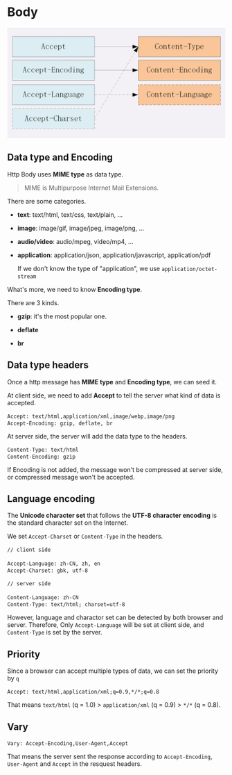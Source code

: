 # Body

![data-type-headers](./img/data-type-headers.png)

## Data type and Encoding

Http Body uses **MIME type** as data type. 

> MIME is Multipurpose Internet Mail Extensions.

There are some categories.

- **text**: text/html, text/css, text/plain, ...

- **image**: image/gif, image/jpeg, image/png, ...

- **audio/video**: audio/mpeg, video/mp4, ...

- **application**: application/json, application/javascript, application/pdf

  If we don't know the type of "application", we use `application/octet-stream`


What's more, we need to know **Encoding type**.

There are 3 kinds.

- **gzip**: it's the most popular one.

- **deflate**

- **br**

## Data type headers

Once a http message has **MIME type** and **Encoding type**, we can seed it.

At client side, we need to add **Accept** to tell the server what kind of data is accepted.

```code
Accept: text/html,application/xml,image/webp,image/png
Accept-Encoding: gzip, deflate, br
```

At server side, the server will add the data type to the headers.

```code
Content-Type: text/html
Content-Encoding: gzip
```

If Encoding is not added, the message won't be compressed at server side, or compressed message won't be accepted.

## Language encoding

The **Unicode character set** that follows the **UTF-8 character encoding** is the standard character set on the Internet.

We set `Accept-Charset` or `Content-Type` in the headers.

```code
// client side

Accept-Language: zh-CN, zh, en
Accept-Charset: gbk, utf-8
```

```code
// server side

Content-Language: zh-CN
Content-Type: text/html; charset=utf-8
```

However, language and charactor set can be detected by both browser and server. Therefore, Only `Accept-Language` will be set at client side, and `Content-Type` is set by the server.

## Priority

Since a browser can accept multiple types of data, we can set the priority by `q`

```code
Accept: text/html,application/xml;q=0.9,*/*;q=0.8
```

That means `text/html` (q = 1.0) > `application/xml` (q = 0.9) > `*/*` (q = 0.8).

## Vary

```code
Vary: Accept-Encoding,User-Agent,Accept
```

That means the server sent the response according to `Accept-Encoding`, `User-Agent` and `Accept` in the resquest headers.